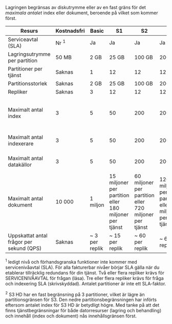 Lagringen begränsas av diskutrymme eller av en fast gräns för det *maximala antalet* index eller dokument, beroende på vilket som kommer först.

| Resurs | Kostnadsfri | Basic | S1 | S2 | S3 | S3 HD |
| --- | --- | --- | --- | --- | --- | --- |
| Serviceavtal (SLA) |Nr <sup>1</sup> |Ja |Ja |Ja |Ja |Ja |
| Lagringsutrymme per partition |50 MB |2 GB |25 GB |100 GB |200 GB |200 GB |
| Partitioner per tjänst |Saknas |1 |12 |12 |12 |3 <sup>2</sup> |
| Partitionsstorlek |Saknas |2 GB |25 GB |100 GB |200 GB |200 GB |
| Repliker |Saknas |3 |12 |12 |12 |12 |
| Maximalt antal index |3 |5 |50 |200 |200 |1 000 per partition eller 3 000 per tjänst |
| Maximalt antal indexerare |3 |5 |50 |200 |200 |Inget stöd för indexerare |
| Maximalt antal datakällor |3 |5 |50 |200 |200 |Inget stöd för indexerare |
| Maximalt antal dokument |10 000 |1 miljon |15 miljoner per partition eller 180 miljoner per tjänst |60 miljoner per partition eller 720 miljoner per tjänst |120 miljoner per partition eller 1,4 miljarder per tjänst |1 miljon per index eller 200 miljoner per partition |
| Uppskattat antal frågor per sekund (QPS) |Saknas |~ 3 per replik |~ 15 per replik |~ 60 per replik |~ 60 per replik |>60 per replik |

<sup>1</sup> ledigt nivå och förhandsgranska funktioner inte kommer med servicenivåavtal (SLA). För alla fakturerbar nivåer börjar SLA gälla när du etablerar tillräcklig redundans för din tjänst. Två eller flera repliker krävs för SERVICENIVÅAVTAL för frågan (läsa). Tre eller flera repliker krävs för fråga och indexering SLA (skrivskyddad). Antalet partitioner är inte ett SLA-faktor. 

<sup>2</sup> S3 HD har en fast begränsning på 3 partitioner, vilket är lägre än partitionsgränsen för S3. Den nedre partitionsbegränsningen har införts eftersom antalet index för S3 HD är betydligt högre. Med tanke på att det finns tjänstbegränsningar för både datorresurser (lagring och behandling) och innehåll (index och dokument) nås innehållsgränsen först.

